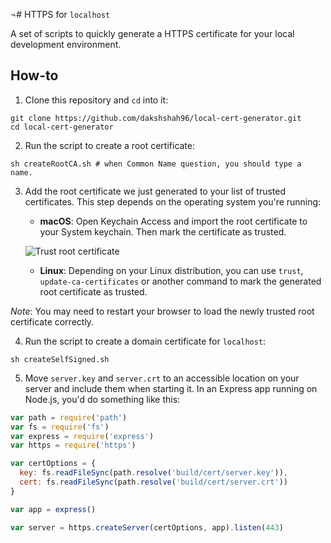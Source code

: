 ¬# HTTPS for `localhost`

A set of scripts to quickly generate a HTTPS certificate for your local development environment.

## How-to

1. Clone this repository and `cd` into it:

```
git clone https://github.com/dakshshah96/local-cert-generator.git
cd local-cert-generator
```
2. Run the script to create a root certificate:

```
sh createRootCA.sh # when Common Name question, you should type a name.
```

3. Add the root certificate we just generated to your list of trusted certificates. This step depends on the operating system you're running:

    - **macOS**: Open Keychain Access and import the root certificate to your System keychain. Then mark the certificate as trusted.

    ![Trust root certificate](https://cdn-images-1.medium.com/max/1600/1*NWwMb0yV9ClHDj87Kug9Ng.png)

    - **Linux**: Depending on your Linux distribution, you can use `trust`, `update-ca-certificates` or another command to mark the generated root certificate as trusted.

*Note*: You may need to restart your browser to load the newly trusted root certificate correctly.

4. Run the script to create a domain certificate for `localhost`: 

```
sh createSelfSigned.sh
```

5. Move `server.key` and `server.crt` to an accessible location on your server and include them when starting it. In an Express app running on Node.js, you'd do something like this:

```js
var path = require('path')
var fs = require('fs')
var express = require('express')
var https = require('https')

var certOptions = {
  key: fs.readFileSync(path.resolve('build/cert/server.key')),
  cert: fs.readFileSync(path.resolve('build/cert/server.crt'))
}

var app = express()

var server = https.createServer(certOptions, app).listen(443)
```
